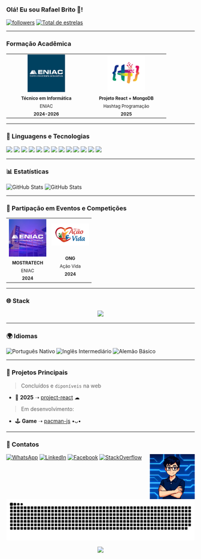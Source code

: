 ### Olá! Eu sou Rafael Brito 👋!
<p align="left">
      <a href="https://github.com/codinokrnos?tab=followers">
         <img alt="followers" title="Siga-me no Github" src="https://custom-icon-badges.demolab.com/github/followers/Rafa-A-Brito?color=236ad3&labelColor=1155ba&style=for-the-badge&logo=person-add&label=Follow&logoColor=white"/></a>
      <a href="https://github.com/Rafa-A-Brito?tab=repositories&sort=stargazers">
         <img alt="Total de estrelas" title="Total de Estrelas GitHub" src="https://custom-icon-badges.demolab.com/github/stars/Rafa-A-Brito?color=55960c&style=for-the-badge&labelColor=488207&logo=star"/></a>

---

### Formação Acadêmica

<table>
  <tr>
    <td align="center" width="200px">
      <img src="./assets/eniac.png" width="100px" alt="Foto ENIAC"/><br/>
      <sub><b>Técnico em Informática</b><br/>ENIAC<br/><b>2024-2026</b></sub>
    </td>
    <td align="center" width="200px">
      <img src="./assets/hashtagprogramacao.jpg" width="100px" alt="Foto HashtagProgramação"/><br/>
      <sub><b>Projeto React + MongoDB</b><br/>Hashtag Programação<br/><b>2025</b></sub>
    </td>
  </tr>
</table>

---

### 🤖 Linguagens e Tecnologias
![](https://img.shields.io/badge/Python-3776AB?logo=python&logoColor=white  )
![](https://img.shields.io/badge/C-A8B9CC?logo=c&logoColor=black  )
![](https://img.shields.io/badge/JavaScript-F7DF1E?logo=javascript&logoColor=black  )
![](https://img.shields.io/badge/HTML5-E34F26?logo=html5&logoColor=white  )
![](https://img.shields.io/badge/CSS3-1572B6?logo=css3&logoColor=white  )
![](https://img.shields.io/badge/Node.js-339933?logo=nodedotjs&logoColor=white  )
![](https://img.shields.io/badge/MongoDB-47A248?logo=mongodb&logoColor=white  )
![](https://img.shields.io/badge/React-61DAFB?logo=react&logoColor=black  )
![](https://img.shields.io/badge/Vite-646CFF?logo=vite&logoColor=white  )
![](https://img.shields.io/badge/Express.js-000000?logo=express&logoColor=white  )
![](https://img.shields.io/badge/SQL-4479A1?logo=postgresql&logoColor=white  )
![](https://img.shields.io/badge/Git-F05032?logo=git&logoColor=white  )
![](https://img.shields.io/badge/GitHub-181717?logo=github&logoColor=white  )

 <!-- 
<img 
    align="left"
    alt="Python"
    title="Python"
    width="30px"
    src="https://cdn.jsdelivr.net/gh/devicons/devicon@latest/icons/python/python-original.svg" 
/>      
  
<img     
    align="left"
    alt="Linguagem C"
    title="Linguagem C"
    width="30px"
    src="https://cdn.jsdelivr.net/gh/devicons/devicon@latest/icons/c/c-original.svg"
/>
  
<img 
    align="left"
    alt="JavaScript"
    title="JavaScript"
    width="30px"
    src="https://cdn.jsdelivr.net/gh/devicons/devicon@latest/icons/javascript/javascript-original.svg" 
/>
          
<img
    align="left"
    alt="HTML"
    title="HTML"
    width="30px"
    src="https://cdn.jsdelivr.net/gh/devicons/devicon@latest/icons/html5/html5-original.svg" 
/>
<img 
    align="left"
    alt="CSS3"
    title="CSS3"
    width="30px"
    src="https://cdn.jsdelivr.net/gh/devicons/devicon@latest/icons/css3/css3-original.svg" 
/>
<img
    align="left"
    alt="Node"
    title="Node"
    width="30px"
    src="https://cdn.jsdelivr.net/gh/devicons/devicon@latest/icons/nodejs/nodejs-plain-wordmark.svg" 
/>      
          
<img
    align="left"
    alt="MongoDB"
    title="MongoDB"
    width="30px"
    src="https://cdn.jsdelivr.net/gh/devicons/devicon@latest/icons/mongodb/mongodb-plain-wordmark.svg" 
/>      
          
<img
    align="left"
    alt="React"
    title="React"
    width="30px"
    src="https://cdn.jsdelivr.net/gh/devicons/devicon@latest/icons/react/react-original.svg" 
/>
<img
    align="left"
    alt="Vite"
    title="Vite"
    width="30px"
    src="https://cdn.jsdelivr.net/gh/devicons/devicon@latest/icons/vitejs/vitejs-original.svg" 
/>

<img 
    align="left"
    alt="Express"
    title="Express"
    width="30px"
    src="https://cdn.jsdelivr.net/gh/devicons/devicon@latest/icons/express/express-original.svg" 
/>
      
<img 
    align="left"
    alt="SQL"
    title="SQL"
    width="30px"
    src="https://cdn.jsdelivr.net/gh/devicons/devicon@latest/icons/azuresqldatabase/azuresqldatabase-original.svg"
/>
<img 
    align="left"
    alt="Git"
    title="Git"
    width="30px"
    src="https://cdn.jsdelivr.net/gh/devicons/devicon@latest/icons/git/git-plain-wordmark.svg"
/>
<img 
    align="left"
    alt="GitHub"
    title="GitHub"
    width="30px"    
    src="https://cdn.jsdelivr.net/gh/devicons/devicon@latest/icons/github/github-original.svg"   
/>
-->
---

### 📊 Estatísticas
<div>
    <img 
      alt="GitHub Stats"
      height="180em"
      src="https://github-readme-stats.vercel.app/api?username=Rafa-A-Brito&show_icons=true&theme=tokyonight&include_all_commits=true&locale=pt-br"
      />
<img 
     align="top"
     alt="GitHub Stats"
     height="180em"
     src="https://github-readme-stats.vercel.app/api/top-langs/?username=Rafa-A-Brito&layout=compact&theme=tokyonight&custom_title=Tecnologias&langs=_count=16"
    />      
</div>  

---

### 🏢 Partipação em Eventos e Competições
<table>
      <tr>
          <td align="center" width="100px">
             <img src="./assets/mostratech.png" alt="Foto MOSTRATECH"/>
          <br/>
          <sub>
             <b> MOSTRATECH</b>
             <br/>
             ENIAC
             <br/>
             <b> 2024 </b> 
          </td>
          </sub>
          <td align="center" width="100px">
             <img src="./assets/ong_acao_vida.png" alt="Foto ONG Ação Vida"/>
          <br/><br/>
          <sub>
             <b>ONG</b>
             <br/>
             Ação Vida
             <br/>
             <b> 2024 </b> 
          </td>
          </sub>
      </tr>
</table>

---

### 🌐 Stack

<p align="center">
  <a href="https://skillicons.dev">
    <img src="https://skillicons.dev/icons?i=python,react,html,css,js,go,tailwind,nodejs" />
  </a>
</p>

---

### 🌍 Idiomas
![Português Nativo](https://img.shields.io/badge/Portugu%C3%AAs-Nativo-brightgreen?style=for-the-badge)
![Inglês Intermediário](https://img.shields.io/badge/Ingl%C3%AAs-Intermedi%C3%A1rio-blue?style=for-the-badge)
![Alemão Básico](https://img.shields.io/badge/Alem%C3%A3o-B%C3%A1sico-red?style=for-the-badge)

---
### 🎯 Projetos Principais
> Concluídos e `diponíveis` na web
-  🎵 **2025** ➝ [project-react](https://github.com/Rafa-A-Brito/project-react) ☁
  
> Em desenvolvimento:
-  🕹️ **Game** ➝ [pacman-js](https://github.com/Rafa-A-Brito/pacman-js) •ᴗ•

---

### 💬 Contatos

[![WhatsApp](https://img.shields.io/badge/WhatsApp-25D366?style=for-the-badge&logo=whatsapp&logoColor=white)](https://wa.me/qr/GKOGQUCCPHAZL1)
[![LinkedIn](https://img.shields.io/badge/LinkedIn-0077B5?style=for-the-badge&logo=linkedin&logoColor=white)](https://www.linkedin.com/in/rafael-brito-3a3819308/)
[![Facebook](https://img.shields.io/badge/Facebook-1877F2?style=for-the-badge&logo=facebook&logoColor=white)](https://www.facebook.com/share/15h4BdBsXJ/)
[![StackOverflow](https://img.shields.io/badge/Stack_Overflow-FE7A16?style=for-the-badge&logo=stack-overflow&logoColor=white)](https://stackoverflow.com/users/29687323/rafael-brito)
<img alt="Gif Rafa" align="right" width="120" src="./assets/gif-readme2.gif"/>

<!-- Snake Animation -->
<div align="center">

    
![snake gif](https://github.com/Rafa-A-Brito/Rafa-A-Brito/blob/output/github-snake-dark.svg)
</div>

<!-- Visit Counter -->
<div align="center">
  
  [![](https://visitcount.itsvg.in/api?id=Rafa-A-Brito&icon=10&color=6)](https://visitcount.itsvg.in)
</div>
    
          
